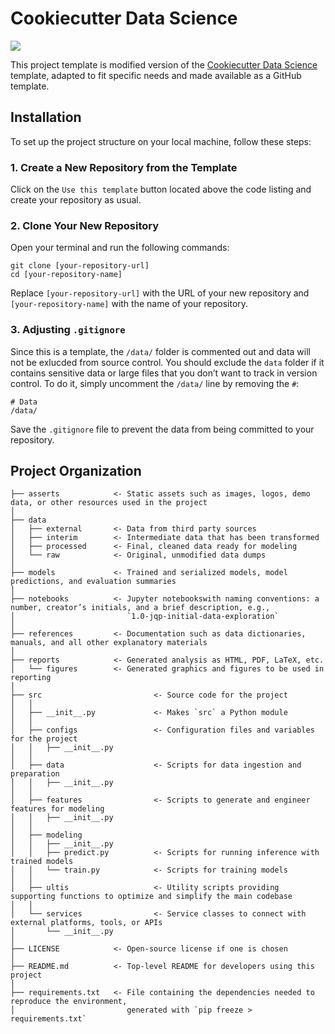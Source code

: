 # Cookiecutter Data Science

<a target="_blank" href="https://cookiecutter-data-science.drivendata.org/">
    <img src="https://img.shields.io/badge/CCDS-Project%20template-328F97?logo=cookiecutter" />
</a>

This project template is modified version of the [Cookiecutter Data Science](https://cookiecutter-data-science.drivendata.org/) template, adapted to fit specific needs and made available as a GitHub template.

## Installation
To set up the project structure on your local machine, follow these steps:
### 1. Create a New Repository from the Template
Click on the `Use this template` button located above the code listing and create your repository as usual.
### 2. Clone Your New Repository
Open your terminal and run the following commands:
```
git clone [your-repository-url]
cd [your-repository-name]
```
Replace `[your-repository-url]` with the URL of your new repository and `[your-repository-name]` with the name of your repository.
    
### 3. Adjusting `.gitignore`
Since this is a template, the `/data/` folder is commented out and data will not be exlucded from source control. You should exclude the `data` folder if it contains sensitive data or large files that you don’t want to track in version control. To do it, simply uncomment the `/data/` line by removing the `#`:
```
# Data
/data/
```
Save the `.gitignore` file to prevent the data from being committed to your repository.

## Project Organization
```
├── asserts            <- Static assets such as images, logos, demo data, or other resources used in the project
│
├── data
│   ├── external       <- Data from third party sources
│   ├── interim        <- Intermediate data that has been transformed
│   ├── processed      <- Final, cleaned data ready for modeling
│   └── raw            <- Original, unmodified data dumps
│
├── models             <- Trained and serialized models, model predictions, and evaluation summaries
│
├── notebooks          <- Jupyter notebookswith naming conventions: a number, creator’s initials, and a brief description, e.g.,
│                         `1.0-jqp-initial-data-exploration`
│
├── references         <- Documentation such as data dictionaries, manuals, and all other explanatory materials
│
├── reports            <- Generated analysis as HTML, PDF, LaTeX, etc.
│   └── figures        <- Generated graphics and figures to be used in reporting
│
├── src                         <- Source code for the project
│   │
│   ├── __init__.py             <- Makes `src` a Python module
│   │
│   ├── configs                 <- Configuration files and variables for the project
│   │   ├── __init__.py 
│   │
│   ├── data                    <- Scripts for data ingestion and preparation
│   │   ├── __init__.py
│   │
│   ├── features                <- Scripts to generate and engineer features for modeling
│   │   ├── __init__.py
│   │   
│   ├── modeling                
│   │   ├── __init__.py 
│   │   ├── predict.py          <- Scripts for running inference with trained models           
│   │   └── train.py            <- Scripts for training models
│   │
│   ├── ultis                   <- Utility scripts providing supporting functions to optimize and simplify the main codebase
│   │
│   └── services                <- Service classes to connect with external platforms, tools, or APIs
│       └── __init__.py 
│
├── LICENSE            <- Open-source license if one is chosen
│
├── README.md          <- Top-level README for developers using this project
│
├── requirements.txt   <- File containing the dependencies needed to reproduce the environment,
│                         generated with `pip freeze > requirements.txt`
```